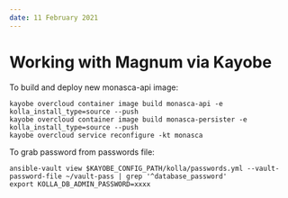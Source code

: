 ```yaml
---
date: 11 February 2021
---
```


# Working with Magnum via Kayobe

To build and deploy new monasca-api image:

    kayobe overcloud container image build monasca-api -e kolla_install_type=source --push
    kayobe overcloud container image build monasca-persister -e kolla_install_type=source --push
    kayobe overcloud service reconfigure -kt monasca

To grab password from passwords file:

    ansible-vault view $KAYOBE_CONFIG_PATH/kolla/passwords.yml --vault-password-file ~/vault-pass | grep '^database_password'
    export KOLLA_DB_ADMIN_PASSWORD=xxxx